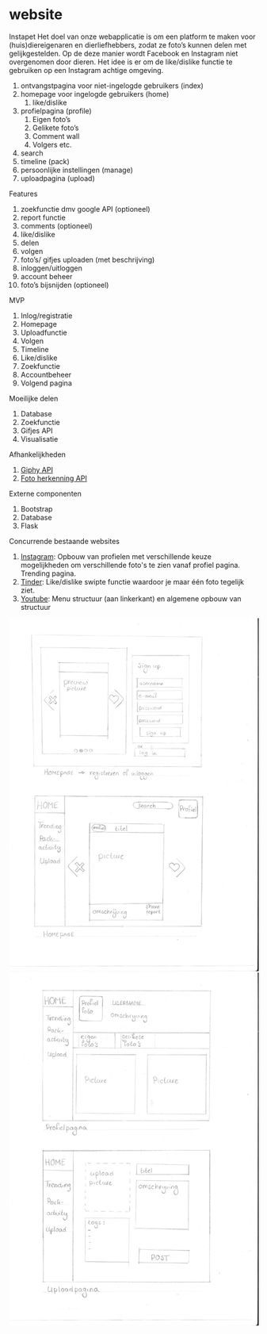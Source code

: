 # website
Instapet
Het doel van onze webapplicatie is om een platform te maken voor (huis)diereigenaren en dierliefhebbers, zodat ze foto’s kunnen delen met gelijkgestelden. Op de deze manier wordt Facebook en Instagram niet overgenomen door dieren. Het idee is er om de like/dislike functie te gebruiken op een Instagram achtige omgeving.

1. ontvangstpagina voor niet-ingelogde gebruikers (index)
2. homepage voor ingelogde gebruikers (home)
    1. like/dislike
3. profielpagina (profile)
    1. Eigen foto’s
    2. Gelikete foto’s
    3. Comment wall
    4. Volgers etc.
4. search
5. timeline (pack)
6. persoonlijke instellingen (manage)
7. uploadpagina (upload)

Features
1.	zoekfunctie dmv google API (optioneel)
2.	report functie
3.	comments (optioneel)
4.	like/dislike
5.	delen
6.	volgen
7.	foto’s/ gifjes uploaden (met beschrijving)
8.	inloggen/uitloggen
9.	account beheer
10.	foto’s bijsnijden (optioneel)

MVP
1.	Inlog/registratie
2.	Homepage
3.	Uploadfunctie
4.	Volgen
5.	Timeline
6.	Like/dislike
7.  Zoekfunctie
8.  Accountbeheer
9.  Volgend pagina


Moeilijke delen
1.	Database
2.	Zoekfunctie
3.	Gifjes API
4.	Visualisatie

Afhankelijkheden
1. [Giphy API](http://api.giphy.com)
2. [Foto herkenning API](https://clarifai.com/developer/reference/)

Externe componenten
1. Bootstrap
2. Database
3. Flask

Concurrende bestaande websites
1. [Instagram](http://www.instagram.com): Opbouw van profielen met verschillende keuze mogelijkheden om verschillende foto's te zien vanaf profiel pagina. Trending pagina.
2. [Tinder](http://www.tinder.com): Like/dislike swipte functie waardoor je maar één foto tegelijk ziet.
3. [Youtube](http://www.youtube.com): Menu structuur (aan linkerkant) en algemene opbouw van structuur

![image of design](voorstel/projectvoorstel%201.jpg)
![image of second design](voorstel/projectvoorstel%202.jpg)
